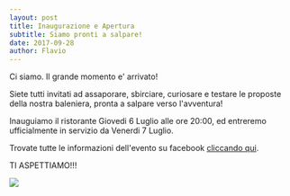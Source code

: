 ```yaml
---
layout: post
title: Inaugurazione e Apertura
subtitle: Siamo pronti a salpare!
date: 2017-09-28
author: Flavio
---
```

Ci siamo. Il grande momento e' arrivato! 

Siete tutti invitati ad assaporare, sbirciare, curiosare e testare le proposte della nostra baleniera, pronta a salpare verso l'avventura!

Inauguiamo il ristorante Giovedi 6 Luglio alle ore 20:00, ed entreremo ufficialmente in servizio da Venerdi 7 Luglio.

Trovate tutte le informazioni dell'evento su facebook <a target="_blank" href="https://www.facebook.com/events/1568838613157482/?ti=cl">cliccando qui</a>.

TI ASPETTIAMO!!!

<img src="http://inquisitiveeater.com/wp-content/uploads/2015/06/restaurant-halal-ouvert-noel.jpg">
